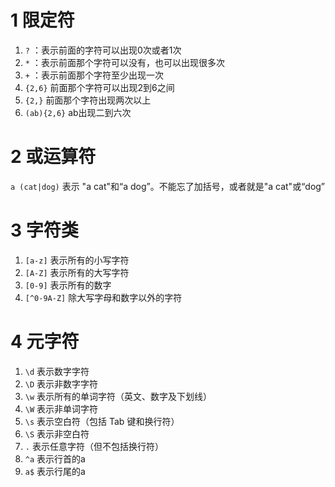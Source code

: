 # 1 限定符
1. `?` ：表示前面的字符可以出现0次或者1次
2. `*` ：表示前面那个字符可以没有，也可以出现很多次
3. `+` ：表示前面那个字符至少出现一次
4. `{2,6}` 前面那个字符可以出现2到6之间
5. `{2,}` 前面那个字符出现两次以上
6. `(ab){2,6}` ab出现二到六次

# 2 或运算符
`a (cat|dog)` 表示 "a cat"和“a dog”。不能忘了加括号，或者就是"a cat"或“dog”

# 3 字符类
1. `[a-z]` 表示所有的小写字符
2. `[A-Z]` 表示所有的大写字符
3. `[0-9]` 表示所有的数字
4. `[^0-9A-Z]` 除大写字母和数字以外的字符

# 4 元字符
1. `\d` 表示数字字符
2. `\D` 表示非数字字符
3. `\w` 表示所有的单词字符（英文、数字及下划线）
4. `\W` 表示非单词字符
5. `\s` 表示空白符（包括 Tab 键和换行符）
6. `\S` 表示非空白符
7. `.` 表示任意字符（但不包括换行符）
8. `^a` 表示行首的a
9. `a$` 表示行尾的a

